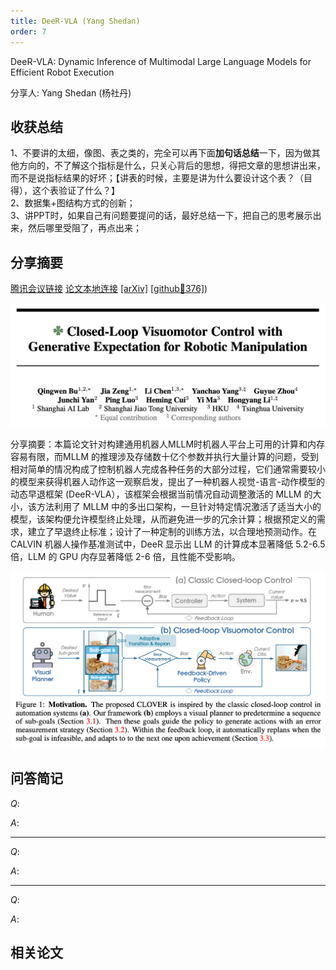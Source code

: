 ```yaml
---
title: DeeR-VLA (Yang Shedan)
order: 7
---
```



DeeR-VLA: Dynamic Inference of Multimodal Large Language Models for Efficient Robot Execution

分享人: Yang Shedan (杨社丹) 

## 收获总结

1、不要讲的太细，像图、表之类的，完全可以再下面**加句话总结**一下，因为做其他方向的，不了解这个指标是什么，只关心背后的思想，得把文章的思想讲出来，而不是说指标结果的好坏；【讲表的时候，主要是讲为什么要设计这个表？（目得），这个表验证了什么？】</br>
2、数据集+图结构方式的创新；</br>
3、讲PPT时，如果自己有问题要提问的话，最好总结一下，把自己的思考展示出来，然后哪里受阻了，再点出来；</br>


## 分享摘要



[腾讯会议链接](https://meeting.tencent.com/crm/NxvOpB0Y32)
[论文本地连接](/tinyweekly/papers/清华大学-SparseDrive.pdf) [[arXiv]](https://arxiv.org/abs/2411.02359) [[github🌟376]](https://github.com/yueyang130/DeeR-VLA))  

![alt text](/tinyweekly/figs/1028_clover.png)


分享摘要：本篇论文针对构建通用机器人MLLM时机器人平台上可用的计算和内存容易有限，而MLLM 的推理涉及存储数十亿个参数并执行大量计算的问题，受到相对简单的情况构成了控制机器人完成各种任务的大部分过程，它们通常需要较小的模型来获得机器人动作这一观察启发，提出了一种机器人视觉-语言-动作模型的动态早退框架 (DeeR-VLA），该框架会根据当前情况自动调整激活的 MLLM 的大小，该方法利用了 MLLM 中的多出口架构，一旦针对特定情况激活了适当大小的模型，该架构便允许模型终止处理，从而避免进一步的冗余计算；根据预定义的需求，建立了早退终止标准；设计了一种定制的训练方法，以合理地预测动作。在 CALVIN 机器人操作基准测试中，DeeR 显示出 LLM 的计算成本显著降低 5.2-6.5 倍，LLM 的 GPU 内存显著降低 2-6 倍，且性能不受影响。

![alt text](/tinyweekly/figs/1028_clover_motivation.png)

## 问答简记


$Q:$

$A:$

---

$Q:$

$A:$

---

$Q:$

$A:$


## 相关论文



